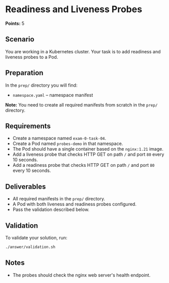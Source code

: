 # Readiness and Liveness Probes

**Points:** 5

## Scenario
You are working in a Kubernetes cluster. Your task is to add readiness and liveness probes to a Pod.

## Preparation
In the `prep/` directory you will find:
- `namespace.yaml` – namespace manifest

**Note:** You need to create all required manifests from scratch in the `prep/` directory.

## Requirements
- Create a namespace named `exam-0-task-04`.
- Create a Pod named `probes-demo` in that namespace.
- The Pod should have a single container based on the `nginx:1.21` image.
- Add a liveness probe that checks HTTP GET on path `/` and port `80` every 10 seconds.
- Add a readiness probe that checks HTTP GET on path `/` and port `80` every 10 seconds.

## Deliverables
- All required manifests in the `prep/` directory.
- A Pod with both liveness and readiness probes configured.
- Pass the validation described below.

## Validation
To validate your solution, run:

```sh
./answer/validation.sh
```

## Notes
- The probes should check the nginx web server's health endpoint.